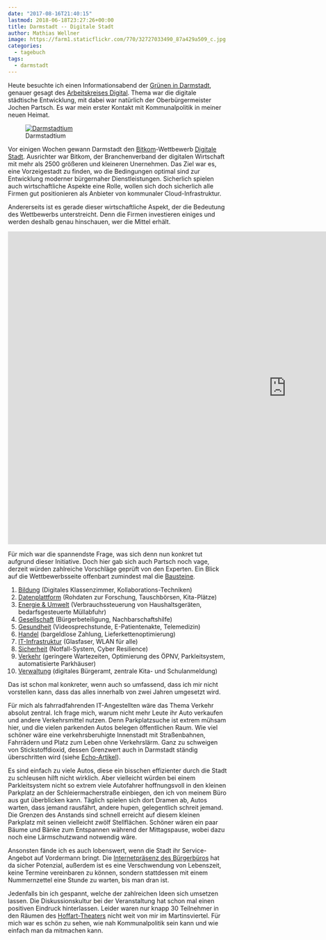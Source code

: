 ```yaml
---
date: "2017-08-16T21:40:15"
lastmod: 2018-06-18T23:27:26+00:00
title: Darmstadt -- Digitale Stadt
author: Mathias Wellner
image: https://farm1.staticflickr.com/770/32727033490_87a429a509_c.jpg
categories:
  - tagebuch
tags:
  - darmstadt
---
```

Heute besuchte ich einen Informationsabend der [Grünen in Darmstadt](http://www.gruene-darmstadt.de/kreisverband/), genauer gesagt des [Arbeitskreises Digital](http://www.gruene-darmstadt.de/kreisverband/showcontent.asp?ThemaID=462). Thema war die digitale städtische Entwicklung, mit dabei war natürlich der Oberbürgermeister Jochen Partsch. Es war mein erster Kontakt mit Kommunalpolitik in meiner neuen Heimat. 

<!--more-->

<figure>
  <a href="https://www.flickr.com/photos/mwellner/32727033490/in/album-72157677198199094/" title="Darmstadtium">  
    <img srcset="https://farm1.staticflickr.com/770/32727033490_87a429a509_n.jpg 320w, https://farm1.staticflickr.com/770/32727033490_87a429a509_c.jpg 800w" src="https://farm1.staticflickr.com/770/32727033490_87a429a509_c.jpg" alt="Darmstadtium">
  </a>
  <figcaption>Darmstadtium</figcaption>
</figure>

Vor einigen Wochen gewann Darmstadt den [Bitkom](https://www.bitkom.org)-Wettbewerb [Digitale Stadt](http://www.digitalestadt.org). Ausrichter war Bitkom, der Branchenverband der digitalen Wirtschaft mit mehr als 2500 größeren und kleineren Unernehmen. Das Ziel war es, eine Vorzeigestadt zu finden, wo die Bedingungen optimal sind zur Entwicklung moderner bürgernaher Dienstleistungen. Sicherlich spielen auch wirtschaftliche Aspekte eine Rolle, wollen sich doch sicherlich alle Firmen gut positionieren als Anbieter von kommunaler Cloud-Infrastruktur. 

Andererseits ist es gerade dieser wirtschaftliche Aspekt, der die Bedeutung des Wettbewerbs unterstreicht. Denn die Firmen investieren einiges und werden deshalb genau hinschauen, wer die Mittel erhält. 

<iframe width="1280" height="720" src="https://www.youtube-nocookie.com/embed/Wkd64FdHMk4?rel=0" frameborder="0" allowfullscreen></iframe>

Für mich war die spannendste Frage, was sich denn nun konkret tut aufgrund dieser Initiative. Doch hier gab sich auch Partsch noch vage, derzeit würden zahlreiche Vorschläge geprüft von den Experten. Ein Blick auf die Wettbewerbsseite offenbart zumindest mal die [Bausteine](http://www.digitalestadt.org/bitkom/org/Digitale-Stadt/Digitale-Stadt/index-2.html). 

1. [Bildung](http://www.digitalestadt.org/bitkom/org/Digitale-Stadt/Digitale-Stadt/Bildung/index-2.html) (Digitales Klassenzimmer, Kollaborations-Techniken)
2. [Datenplattform](http://www.digitalestadt.org/bitkom/org/Digitale-Stadt/Digitale-Stadt/Staedtische-Datenplattform/index-2.html) (Rohdaten zur Forschung, Tauschbörsen, Kita-Plätze)
3. [Energie & Umwelt](http://www.digitalestadt.org/bitkom/org/Digitale-Stadt/Digitale-Stadt/Energie-Umwelt/index-2.html) (Verbrauchssteuerung von Haushaltsgeräten, bedarfsgesteuerte Müllabfuhr)
4. [Gesellschaft](http://www.digitalestadt.org/bitkom/org/Digitale-Stadt/Digitale-Stadt/Gesellschaft/index-2.html) (Bürgerbeteiligung, Nachbarschaftshilfe)
5. [Gesundheit](http://www.digitalestadt.org/bitkom/org/Digitale-Stadt/Digitale-Stadt/Gesundheit/index-2.html) (Videosprechstunde, E-Patientenakte, Telemedizin)
6. [Handel](http://www.digitalestadt.org/bitkom/org/Digitale-Stadt/Digitale-Stadt/Business/index-2.html) (bargeldlose Zahlung, Lieferkettenoptimierung)
7. [IT-Infrastruktur](http://www.digitalestadt.org/bitkom/org/Digitale-Stadt/Digitale-Stadt/Telekommunikation/index-2.html) (Glasfaser, WLAN für alle)
8. [Sicherheit](http://www.digitalestadt.org/bitkom/org/Digitale-Stadt/Digitale-Stadt/Sicherheit/index-2.html) (Notfall-System, Cyber Resilience)
9. [Verkehr](http://www.digitalestadt.org/bitkom/org/Digitale-Stadt/Digitale-Stadt/Verkehr/index-2.html) (geringere Wartezeiten, Optimierung des ÖPNV, Parkleitsystem, automatisierte Parkhäuser)
10. [Verwaltung](http://www.digitalestadt.org/bitkom/org/Digitale-Stadt/Digitale-Stadt/Verwaltung/index-2.html) (digitales Bürgeramt, zentrale Kita- und Schulanmeldung)

Das ist schon mal konkreter, wenn auch so umfassend, dass ich mir nicht vorstellen kann, dass das alles innerhalb von zwei Jahren umgesetzt wird. 

Für mich als fahrradfahrenden IT-Angestellten wäre das Thema Verkehr absolut zentral. Ich frage mich, warum nicht mehr Leute ihr Auto verkaufen und andere Verkehrsmittel nutzen. Denn Parkplatzsuche ist extrem mühsam hier, und die vielen parkenden Autos belegen öffentlichen Raum. Wie viel schöner wäre eine verkehrsberuhigte Innenstadt mit Straßenbahnen, Fahrrädern und Platz zum Leben ohne Verkehrslärm. Ganz zu schweigen von Stickstoffdioxid, dessen Grenzwert auch in Darmstadt ständig überschritten wird (siehe [Echo-Artikel](http://www.echo-online.de/lokales/darmstadt/der-stickstoffdioxid-grenzwert-wird-trotz-verbesserung-weiter-deutlich-ueberschritten_17617194.htm)). 

Es sind einfach zu viele Autos, diese ein bisschen effizienter durch die Stadt zu schleusen hilft nicht wirklich. Aber vielleicht würden bei einem Parkleitsystem nicht so extrem viele Autofahrer hoffnungsvoll in den kleinen Parkplatz an der Schleiermacherstraße einbiegen, den ich von meinem Büro aus gut überblicken kann. Täglich spielen sich dort Dramen ab, Autos warten, dass jemand rausfährt, andere hupen, gelegentlich schreit jemand. Die Grenzen des Anstands sind schnell erreicht auf diesem kleinen Parkplatz mit seinen vielleicht zwölf Stellflächen. Schöner wären ein paar Bäume und Bänke zum Entspannen während der Mittagspause, wobei dazu noch eine Lärmschutzwand notwendig wäre. 

Ansonsten fände ich es auch lobenswert, wenn die Stadt ihr Service-Angebot auf Vordermann bringt. Die [Internetpräsenz des Bürgerbüros](https://www.darmstadt.de/rathaus/buergerservice-rathaus-online/) hat da sicher Potenzial, außerdem ist es eine Verschwendung von Lebenszeit, keine Termine vereinbaren zu können, sondern stattdessen mit einem Nummernzettel eine Stunde zu warten, bis man dran ist. 

Jedenfalls bin ich gespannt, welche der zahlreichen Ideen sich umsetzen lassen. Die Diskussionskultur bei der Veranstaltung hat schon mal einen positiven Eindruck hinterlassen. Leider waren nur knapp 30 Teilnehmer in den Räumen des [Hoffart-Theaters](http://www.hoffart-theater.de/) nicht weit von mir im Martinsviertel. Für mich war es schön zu sehen, wie nah Kommunalpolitik sein kann und wie einfach man da mitmachen kann. 
